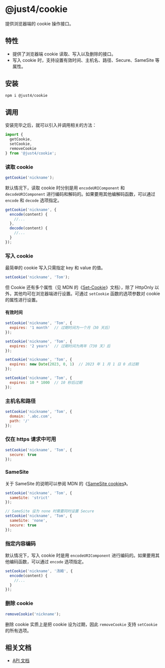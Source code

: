 # @just4/cookie

提供浏览器端的 cookie 操作接口。

## 特性
- 提供了浏览器端 cookie 读取、写入以及删除的接口。
- 写入 cookie 时，支持设置有效时间、主机名、路径、Secure、SameSite 等属性。

## 安装

```bash
npm i @just4/cookie
```

## 调用

安装完毕之后，就可以引入并调用相关的方法：

```javascript
import {
  getCookie,
  setCookie,
  removeCookie
} from '@just4/cookie';
```

### 读取 cookie

```javascript
getCookie('nickname');
```

默认情况下，读取 cookie 时分别是用 `encodeURIComponent` 和 `decodeURIComponent` 进行编码和解码的。如果要用其他编解码函数，可以通过 `encode` 和 `decode` 选项指定。

```javascript
getCookie('nickname', {
  encode(content) {
    //...
  },
  decode(content) {
    //...
  }
});
```

### 写入 cookie

最简单的 cookie 写入只需指定 key 和 value 的值。

```javascript
setCookie('nickname', 'Tom');
```

但 Cookie 还有多个属性（见 MDN 的《[Set-Cookie](https://developer.mozilla.org/zh-CN/docs/Web/HTTP/Headers/Set-Cookie)》文档），除了 HttpOnly 以外，其他均可在浏览器端进行设置。可通过 `setCookie` 函数的选项参数对 cookie 的属性进行设置。


#### 有效时间

```javascript
setCookie('nickname', 'Tom', {
  expires: '1 month'  // 过期时间为一个月（30 天后）
});
```

```javascript
setCookie('nickname', 'Tom', {
  expires: '2 years'  // 过期时间为两年（730 天）后
});
```

```javascript
setCookie('nickname', 'Tom', {
  expires: new Date(2023, 0, 1)  // 2023 年 1 月 1 日 0 点过期
});
```

```javascript
setCookie('nickname', 'Tom', {
  expires: 10 * 1000  // 10 秒后过期
});
```

### 主机名和路径

```javascript
setCookie('nickname', 'Tom', {
  domain: '.abc.com',
  path: '/'
});
```

### 仅在 https 请求中可用

```javascript
setCookie('nickname', 'Tom', {
  secure: true
});
```

### SameSite

关于 SameSite 的说明可以参阅 MDN 的《[SameSite cookies](https://developer.mozilla.org/zh-CN/docs/Web/HTTP/Headers/Set-Cookie/SameSite)》。

```javascript
setCookie('nickname', 'Tom', {
  sameSite: 'strict'
});
```

```javascript
// SameSite 设为 none 时需要同时设置 Secure
setCookie('nickname', 'Tom', {
  sameSite: 'none',
  secure: true
});
```

### 指定内容编码

默认情况下，写入 cookie 时是用 `encodeURIComponent` 进行编码的。如果要用其他编码函数，可以通过 `encode` 选项指定。

```javascript
setCookie('nickname', '汤姆', {
  encode(content) {
    //...
  }
});
```

### 删除 cookie

```javascript
removeCookie('nickname');
```

删除 cookie 实质上是把 cookie 设为过期，因此 `removeCookie` 支持 `setCookie` 的所有选项。

## 相关文档
- [API 文档](https://heeroluo.github.io/just4/cookie/modules/index.html)
